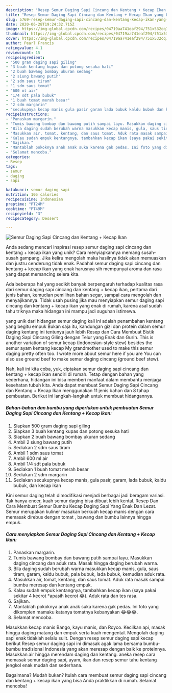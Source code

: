 ```yaml
---
description: "Resep Semur Daging Sapi Cincang dan Kentang + Kecap Ikan yang Lezat Sekali"
title: "Resep Semur Daging Sapi Cincang dan Kentang + Kecap Ikan yang Lezat Sekali"
slug: 5769-resep-semur-daging-sapi-cincang-dan-kentang-kecap-ikan-yang-lezat-sekali
date: 2020-06-28T19:24:32.715Z
image: https://img-global.cpcdn.com/recipes/04719aa741eaf294/751x532cq70/semur-daging-sapi-cincang-dan-kentang-kecap-ikan-foto-resep-utama.jpg
thumbnail: https://img-global.cpcdn.com/recipes/04719aa741eaf294/751x532cq70/semur-daging-sapi-cincang-dan-kentang-kecap-ikan-foto-resep-utama.jpg
cover: https://img-global.cpcdn.com/recipes/04719aa741eaf294/751x532cq70/semur-daging-sapi-cincang-dan-kentang-kecap-ikan-foto-resep-utama.jpg
author: Pearl Francis
ratingvalue: 4.1
reviewcount: 15
recipeingredient:
- "500 gram daging sapi giling"
- "3 buah kentang kupas dan potong sesuka hati"
- "2 buah bawang bombay ukuran sedang"
- "2 siung bawang putih"
- "2 sdm saus tiram"
- "1 sdm saus tomat"
- "600 ml air"
- "1/4 sdt pala bubuk"
- "1 buah tomat merah besar"
- "2 sdm margarin"
- "secukupnya kecap manis gula pasir garam lada bubuk kaldu bubuk dan kecap ikan"
recipeinstructions:
- "Panaskan margarin."
- "Tumis bawang bombay dan bawang putih sampai layu. Masukkan daging cincang dan aduk rata. Masak hingga daging berubah warna."
- "Bila daging sudah berubah warna masukkan kecap manis, gula, saus tiram, garam, kaldu bubuk, pala bubuk, lada bubuk, kemudian aduk rata."
- "Masukkan air, tomat, kentang, dan saus tomat. Aduk rata masak sampai bumbu meresap dan kentang empuk."
- "Kalau sudah empuk kentangnya, tambahkan kecap ikan (saya pakai sekitar 4 kecrot *apasih kecrot 😂). Aduk rata dan tes rasa."
- "Sajikan."
- "Mantablah pokoknya anak anak suka karena gak pedas. Ini foto yang dikomplen mamaku katanya tomatnya kebanyakan 😂😂😂."
- "Selamat mencoba."
categories:
- Resep
tags:
- semur
- daging
- sapi

katakunci: semur daging sapi 
nutrition: 105 calories
recipecuisine: Indonesian
preptime: "PT24M"
cooktime: "PT49M"
recipeyield: "3"
recipecategory: Dessert

---
```



![Semur Daging Sapi Cincang dan Kentang + Kecap Ikan](https://img-global.cpcdn.com/recipes/04719aa741eaf294/751x532cq70/semur-daging-sapi-cincang-dan-kentang-kecap-ikan-foto-resep-utama.jpg)

Anda sedang mencari inspirasi resep semur daging sapi cincang dan kentang + kecap ikan yang unik? Cara menyiapkannya memang susah-susah gampang. Jika keliru mengolah maka hasilnya tidak akan memuaskan dan justru cenderung tidak enak. Padahal semur daging sapi cincang dan kentang + kecap ikan yang enak harusnya sih mempunyai aroma dan rasa yang dapat memancing selera kita.

Ada beberapa hal yang sedikit banyak berpengaruh terhadap kualitas rasa dari semur daging sapi cincang dan kentang + kecap ikan, pertama dari jenis bahan, kemudian pemilihan bahan segar, sampai cara mengolah dan menyajikannya. Tidak usah pusing jika mau menyiapkan semur daging sapi cincang dan kentang + kecap ikan yang enak di rumah, karena asal sudah tahu triknya maka hidangan ini mampu jadi suguhan istimewa.

yang unik dari hidangan semur daging kali ini adalah penambahan kentang yang begitu empuk Bukan saja itu, kandungan gizi dan protein dalam semur daging kentang ini tentunya jauh lebih Resep dan Cara Membuat Bistik Daging Sapi Cincang Giling dengan Telur yang Enak dan Gurih. This is another variation of semur kecap (Indonesian-style stew) besides the semur ayam kentang kecap My grandmother used to make this semur daging pretty often too. I wrote more about semur here if you are You can also use ground beef to make semur daging cincang (ground beef stew).


Nah, kali ini kita coba, yuk, ciptakan semur daging sapi cincang dan kentang + kecap ikan sendiri di rumah. Tetap dengan bahan yang sederhana, hidangan ini bisa memberi manfaat dalam membantu menjaga kesehatan tubuh kita. Anda dapat membuat Semur Daging Sapi Cincang dan Kentang + Kecap Ikan menggunakan 11 jenis bahan dan 8 tahap pembuatan. Berikut ini langkah-langkah untuk membuat hidangannya.

<!--inarticleads1-->

##### Bahan-bahan dan bumbu yang diperlukan untuk pembuatan Semur Daging Sapi Cincang dan Kentang + Kecap Ikan:

1. Siapkan 500 gram daging sapi giling
1. Siapkan 3 buah kentang kupas dan potong sesuka hati
1. Siapkan 2 buah bawang bombay ukuran sedang
1. Ambil 2 siung bawang putih
1. Sediakan 2 sdm saus tiram
1. Ambil 1 sdm saus tomat
1. Ambil 600 ml air
1. Ambil 1/4 sdt pala bubuk
1. Sediakan 1 buah tomat merah besar
1. Sediakan 2 sdm margarin
1. Sediakan secukupnya kecap manis, gula pasir, garam, lada bubuk, kaldu bubuk, dan kecap ikan


Kini semur daging telah dimodifikasi menjadi berbagai jadi beragam variasi. Tak hanya encer, kuah semur daging bisa dibuat lebih kental. Resep Dan Cara Membuat Semur Bumbu Kecap Daging Sapi Yang Enak Dan Lezat. Semur merupakan kuliner masakan berkuah kecap manis dengan cara memasak direbus dengan tomat , bawang dan bumbu lainnya hingga empuk. 

<!--inarticleads2-->

##### Cara menyiapkan Semur Daging Sapi Cincang dan Kentang + Kecap Ikan:

1. Panaskan margarin.
1. Tumis bawang bombay dan bawang putih sampai layu. Masukkan daging cincang dan aduk rata. Masak hingga daging berubah warna.
1. Bila daging sudah berubah warna masukkan kecap manis, gula, saus tiram, garam, kaldu bubuk, pala bubuk, lada bubuk, kemudian aduk rata.
1. Masukkan air, tomat, kentang, dan saus tomat. Aduk rata masak sampai bumbu meresap dan kentang empuk.
1. Kalau sudah empuk kentangnya, tambahkan kecap ikan (saya pakai sekitar 4 kecrot *apasih kecrot 😂). Aduk rata dan tes rasa.
1. Sajikan.
1. Mantablah pokoknya anak anak suka karena gak pedas. Ini foto yang dikomplen mamaku katanya tomatnya kebanyakan 😂😂😂.
1. Selamat mencoba.


Masukkan kecap manis Bango, kayu manis, dan Royco. Kecilkan api, masak hingga daging matang dan empuk serta kuah mengental. Mengolah daging sapi enak tidaklah selalu sulit. Dengan resep semur daging sapi kecap berikut Resep semur daging sapi ini dimasak agak lama bersama bumbu-bumbu tradisional Indonesia yang akan meresap dengan baik ke proteinnya. Masukkan air hingga merendam daging dan kentang. aneka resep cara memasak semur daging sapi, ayam, ikan dan resep semur tahu kentang jengkol enak mudah dan sederhana. 

Bagaimana? Mudah bukan? Itulah cara membuat semur daging sapi cincang dan kentang + kecap ikan yang bisa Anda praktikkan di rumah. Selamat mencoba!
